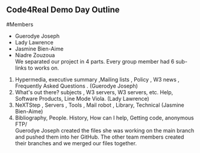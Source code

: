 ## Code4Real Demo Day Outline
#Members
* Guerodye Joseph
* Lady Lawrence
* Jasmine Bien-Aime
* Niadre Zouzoua  
We separated our project in 4 parts. Every group member had 6 sub-links to works on.  

1. Hypermedia, executive summary  ,Mailing lists , Policy , W3 news , Frequently Asked Questions . (Guerodye Joseph)
2. What's out there?  subjects , W3 servers, W3 servers, etc. Help, Software Products,  Line Mode Viola. (Lady Lawrence)
3. NeXTStep , Servers , Tools , Mail robot , Library, Technical (Jasmine Bien-Aime)
4. Bibliography, People. History, How can I help,  Getting code, anonymous FTP/  
   Guerodye Joseph created the files she was working on the main branch and pushed them into her GitHub. The  other team 
   members created their branches and we merged our files together.




 


  
